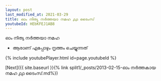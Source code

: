 ```yaml
---
layout: post
last_modified_at: 2021-03-29
title: ഓം നിത്യ നർത്തയാ നമഹ ൧൧ ടൈംസ്
youtubeId: HEbKFEJ1AB8
---
```

 
 
 ഓം നിത്യ നർത്തയാ നമഹ 
 
 -  ആരാണ് എപ്പോഴും നൃത്തം ചെയ്യുന്നത് 
 
  
 
  
 
 
 
 
 
 


{% include youtubePlayer.html id=page.youtubeId %}
 
[Next]({{ site.baseurl }}{% link  split1/_posts/2013-02-15-ഓം നർത്തകായ നമഹ ൧൧ ടൈംസ്.md%})
 
